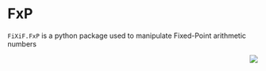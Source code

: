 # FxP


`FiXiF.FxP` is a python package used to manipulate Fixed-Point arithmetic numbers

[<img align="right"  src="https://travis-ci.org/fixif/FxP.svg?branch=master">](https://travis-ci.org/fixif/FxP)
